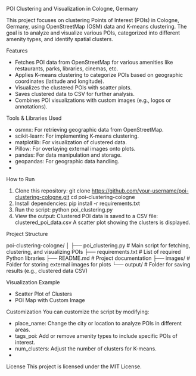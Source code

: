 POI Clustering and Visualization in Cologne, Germany

This project focuses on clustering Points of Interest (POIs) in Cologne, Germany, using OpenStreetMap (OSM) data and K-means clustering. The goal is to analyze and visualize various POIs, categorized into different amenity types, and identify spatial clusters.

Features
- Fetches POI data from OpenStreetMap for various amenities like restaurants, parks, libraries, cinemas, etc.
- Applies K-means clustering to categorize POIs based on geographic coordinates (latitude and longitude).
- Visualizes the clustered POIs with scatter plots.
- Saves clustered data to CSV for further analysis.
- Combines POI visualizations with custom images (e.g., logos or annotations).

Tools & Libraries Used
- osmnx: For retrieving geographic data from OpenStreetMap.
- scikit-learn: For implementing K-means clustering.
- matplotlib: For visualization of clustered data.
- Pillow: For overlaying external images onto plots.
- pandas: For data manipulation and storage.
- geopandas: For geographic data handling.
- 
How to Run
1. Clone this repository:
git clone https://github.com/your-username/poi-clustering-cologne.git
cd poi-clustering-cologne
2. Install dependencies:
pip install -r requirements.txt
3. Run the script:
python poi_clustering.py
4. View the output:
Clustered POI data is saved to a CSV file: clustered_poi_data.csv
A scatter plot showing the clusters is displayed.

Project Structure

poi-clustering-cologne/
│
├── poi_clustering.py      # Main script for fetching, clustering, and visualizing POIs
├── requirements.txt       # List of required Python libraries
├── README.md              # Project documentation
├── images/                # Folder for storing external images for plots
└── output/                # Folder for saving results (e.g., clustered data CSV)


Visualization Example
- Scatter Plot of Clusters
- POI Map with Custom Image

Customization
You can customize the script by modifying:
- place_name: Change the city or location to analyze POIs in different areas.
- tags_poi: Add or remove amenity types to include specific POIs of interest.
- num_clusters: Adjust the number of clusters for K-means.
- 
License
This project is licensed under the MIT License.
